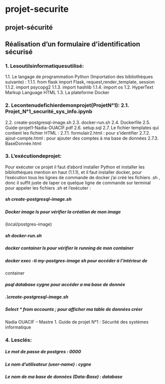 # projet-securite
## projet-sécurité
## Réalisation d’un formulaire d'identification sécurisé
### 1. Lesoutilsinformatiquesutilisé:
1.1. Le langage de programmation Python (Importation des bibliothèques suivante) : 1.1.1. from flask import Flask, request,render_template, session
1.1.2. import psycopg2
1.1.3. import hashlib
1.1.4. import os
1.2. HyperText Markup Language HTML 1.3. La plateforme Docker
### 2. Lecontenudefichierdemonprojet(ProjetN°1): 2.1. Projet_N°1_securité_sys_info.ipynb
2.2. create-postgresql-image.sh
2.3. docker-run.sh
2.4. Dockerfile
2.5. Guide-projet1-Nadia-OUACIF.pdf
2.6. setup.sql
2.7. Le fichier templates qui contient les fichier HTML :
2.7.1. formulair2.html : pour s’identifier
2.7.2. ajout-compte.html : pour ajouter des comptes à ma base de données 2.7.3. BaseDonnée.html
### 3. L’exécutiondeprojet:
Pour exécuter ce projet il faut d’abord installer Python et installer les bibliothèques mention en haut (1.1.1), et il faut installer docker, pour l’exécution tous les lignes de commande de docker j’ai créé les fichiers .sh , donc il suffit juste de taper ce quelque ligne de commande sur terminal pour appeler les fichiers .sh et l’exécuter :
##### sh create-postgresql-image.sh
##### Docker image ls pour vérifier la création de mon image
(local/postgres-image)
##### sh docker-run.sh
##### docker container ls pour vérifier le running de mon container
##### docker exec -ti my-postgres-image sh pour accéder à l’intérieur de
container
##### psql database cygne pour accéder a ma base de donnée
##### .\create-postgresql-image.sh
##### Select * from accounts ; pour afficher ma table de données créer
Nadia OUACIF – Mastre 1. Guide de projet N°1 : Sécurité des systèmes informatique
### 4. Lesclés:
##### Le mot de passe de postgres : 0000
##### Le nom d’utilisateur (user-name) : cygne
##### Le nom de ma base de données (Data-Base) : database
